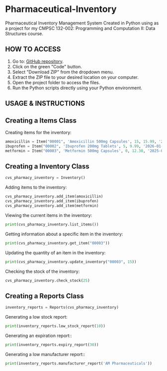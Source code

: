 # Pharmaceutical-Inventory
Pharmaceutical Inventory Management System Created in Python using as a project 
for my CMPSC 132-002: Programming and Computation II: Data Structures course.

## HOW TO ACCESS
1. Go to: [GitHub repository](https://github.com/smb8456/Pharmaceutical-Inventory).
2. Click on the green "Code" button.
3. Select "Download ZIP" from the dropdown menu.
4. Extract the ZIP file to your desired location on your computer.
5. Open the project folder to access the files.
6. Run the Python scripts directly using your Python environment.

## USAGE & INSTRUCTIONS

## Creating a Items Class
Creating items for the inventory:

```python
amoxicillin = Item("00001", 'Amoxicillin 500mg Capsules', 15, 15.99, '2024-10-20', 'Capsule', 'AM Pharmaceuticals', 'Used to treat bacterial infections')
ibuprofen = Item("00002", 'Ibuprofen 200mg Tablets', 5, 9.99, '2026-01-09', 'Tablet', 'IM Pharmaceuticals', 'Used for pain relief')
metformin = Item("00003", 'Metformin 500mg Capsules', 0, 12.30, '2025-03-11', 'Tablet', 'MM Pharmaceuticals', 'Used to manage blood sugar')
```

## Creating a Inventory Class
```python
cvs_pharmacy_inventory = Inventory()
```

Adding items to the inventory:
```python
cvs_pharmacy_inventory.add_item(amoxicillin)
cvs_pharmacy_inventory.add_item(ibuprofen)
cvs_pharmacy_inventory.add_item(metformin)
```

Viewing the current items in the inventory:
```python
print(cvs_pharmacy_inventory.list_items())
```

Getting information about a specific item in the inventory:
```python
print(cvs_pharmacy_inventory.get_item("00003"))
```

Updating the quantity of an item in the inventory:
```python
print(cvs_pharmacy_inventory.update_inventory("00003", 15))
```

Checking the stock of the inventory:
```python
cvs_pharmacy_inventory.check_stock(25)
```

## Creating a Reports Class
```python
inventory_reports = Reports(cvs_pharmacy_inventory)
```

Generating a low stock report:
```python
print(inventory_reports.low_stock_report(10))
```

Generating an expiration report::
```python
print(inventory_reports.expiry_report(30))
```

Generating a low manufacturer report::
```python
print(inventory_reports.manufacturer_report('AM Pharmaceuticals'))
```
